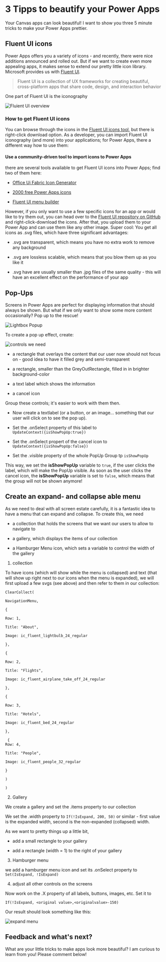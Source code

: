   

# 3 Tipps to beautify your Power Apps

Your Canvas apps can look beautiful! I want to show you three 5 minute tricks to make your Power Apps prettier. 

## Fluent UI icons

Power Apps offers you a variety of icons - and recently, there were nice additions announced and rolled out. But if we want to create even more appealing apps, it makes sense to extend our pretty little icon library. Microsoft provides us with [Fluent UI](https://developer.microsoft.com/en-us/fluentui#/).

> Fluent UI is a collection of UX frameworks for creating beautiful, cross-platform apps that share code, design, and interaction behavior

One part of Fluent UI is the iconography

![Fluient UI overview](https://github.com/LuiseFreese/blog/blob/main/media/beautify/fluentUI.gif)

### How to get Fluent UI icons

You can browse through the icons in the [Fluent UI icons tool](https://uifabricicons.azurewebsites.net/), but there is right-click download option. As a developer, you can import Fluent UI iconography (and more) into your applications; for Power Apps, there a different way how to use them:

#### Use a community-driven tool to import icons to Power Apps 

there are several tools available to get Fluent UI icons into Power Apps; find two of them here: 

* [Office Ui Fabric Icon Generator](https://github.com/e-gallis/PowerApps/tree/master/Components/OfficeUIFabricIconGenerator)

* [2000 free Power Apps icons](https://matthewdevaney.com/2000-free-power-apps-icons/)

* [Fluent UI menu builder](https://github.com/P3N-101/fluentui-menu-builder)

However, if you only want to use a few specific icons for an app or would like to try them out, you can head over to the [Fluent UI repository on GitHub](https://github.com/microsoft/fluentui-system-icons/blob/master/icons.md) and right-click-download the icons. After that, you upload them to your Power App and can use them like any other image. Super cool: You get all icons as .svg files, which have three significant advantages: 

* .svg are transparent, which means you have no extra work to remove any background

* .svg are lossless scalable, which means that you blow them up as you like it 

* .svg have are usually smaller than .jpg files of the same quality - this will have an excellent effect on the performance of your app

## Pop-Ups

Screens in Power Apps are perfect for displaying information that should always be shown. But what if we only want to show some more content occasionally? Pop up to the rescue! 

![Lightbox Popup](https://github.com/LuiseFreese/blog/blob/main/media/beautify/showpopup.gif)

To create a pop up effect, create: 

![controls we need](https://github.com/LuiseFreese/blog/blob/main/media/beautify/controls.png)

* a rectangle that overlays the content that our user now should not focus on - good idea to have it filled grey and semi-transparent

* a rectangle, smaller than the GreyOutRectangle, filled in in brighter background-color

* a text label which shows the information

* a cancel icon

Group these controls; it's easier to work with them then. 

* Now create a textlabel (or a button, or an image... something that our user will click on to see the pop up).

* Set the .onSelect property of this label to `UpdateContext({isShowPopUp:true})`

* Set the .onSelect propert of the cancel icon to `UpdateContext({isShowPopUp:false})`

* Set the .visible property of the whole PopUp Group tp `isShowPopUp`

This way, we set the **isShowPopUp** variable to `true`, if the user clicks the label, which will make the PopUp visible. As soon as the user clicks the cancel icon, the **isShowPopUp** variable is set to `false`, which means that the group will not be shown anymore! 

## Create an expand- and collapse able menu

As we need to deal with all screen estate carefully, it is a fantastic idea to have a menu that can expand and collapse. To create this, we need 

* a collection that holds the screens that we want our users to allow to navigate to

* a gallery, which displays the items of our collection

* a Hamburger Menu icon, which sets a variable to control the width of the gallery

1. collection

To have icons (which will show while the menu is collapsed) and text (that will show up right next to our icons when the menu is expanded), we will first upload a few svgs (see above) and then refer to them in our collection: 

    ClearCollect(

    NavigationMenu,

    {

    Row: 1,

    Title: "About",

    Image: ic_fluent_lightbulb_24_regular

    },

    {

    Row: 2,

    Title: "Flights",

    Image: ic_fluent_airplane_take_off_24_regular

    },

    {

    Row: 3,

    Title: "Hotels",

    Image: ic_fluent_bed_24_regular

    },

     {
    Row: 4,

    Title: "People",

    Image: ic_fluent_people_32_regular

    }

    )

    )

2. Gallery

We create a gallery and set the .items property to our collection

We set the .width property to `If(!IsExpand, 200, 50)` or similar - first value is the expanded width, second is the non-expanded (collapsed) width. 

As we want to pretty things up a little bit, 

* add a small rectangle to your gallery

* add a rectangle (width = 1) to the right of your gallery 

3. Hamburger menu

we add a hamburger menu icon and set its .onSelect property to `Set(IsExpand, !IsExpand)`

4. adjust all other controls on the screens

Now work on the .X property of all labels, buttons, images, etc. Set it to 

`If(!IsExpand, <original value>,<originalvalue>-150)`

Our result should look something like this: 

![expand menu](https://github.com/LuiseFreese/blog/blob/main/media/beautify/expand.gif)

## Feedback and what's next? 

What are your little tricks to make apps look more beautiful? I am curious to learn from you! Please comment below! 
